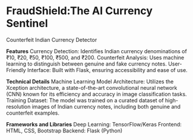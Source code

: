 # FraudShield:The AI Currency Sentinel
Counterfeit Indian Currency Detector

**Features**
Currency Detection: Identifies Indian currency denominations of ₹10, ₹20, ₹50, ₹100, ₹500, and ₹200.
Counterfeit Analysis: Uses machine learning to distinguish between genuine and fake currency notes.
User-Friendly Interface: Built with Flask, ensuring accessibility and ease of use.

**Technical Details**
Machine Learning Model
Architecture: Utilizes the Xception architecture, a state-of-the-art convolutional neural network (CNN) known for its efficiency and accuracy in image classification tasks.
Training Dataset: The model was trained on a curated dataset of high-resolution images of Indian currency notes, including both genuine and counterfeit examples.

**Frameworks and Libraries**
Deep Learning: TensorFlow/Keras
Frontend: HTML, CSS, Bootstrap
Backend: Flask (Python)

